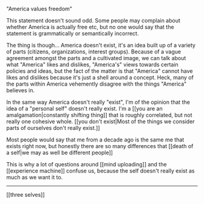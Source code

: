 "America values freedom"

This statement doesn't sound odd. Some people may complain about whether America is actually free etc, but no one would say that the statement is grammatically or semantically incorrect.

The thing is though... America doesn't exist, it's an idea built up of a variety of parts (citizens, organizations, interest groups). Because of a vague agreement amongst the parts and a cultivated image, we can talk about what "America" likes and dislikes, "America's" views towards certain policies and ideas, but the fact of the matter is that "America" cannot have likes and dislikes because it's just a shell around a concept. Heck, many of the parts within America vehemently disagree with the things "America" believes in.

In the same way America doesn't really "exist", I'm of the opinion that the idea of a "personal self" doesn't really exist. I'm a [[you are an amalgamation|constantly shifting thing]] that is roughly correlated, but not really one cohesive whole. [[you don't exist|Most of the things we consider parts of ourselves don't really exist.]]

Most people would say that me from a decade ago is the same me that exists right now, but honestly there are so many differences that [[death of a self|we may as well be different people]]

This is why a lot of questions around [[mind uploading]] and the [[experience machine]] confuse us, because the self doesn't really exist as much as we want it to.

-----------

[[three selves]]
